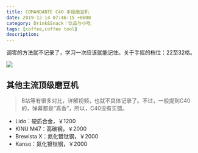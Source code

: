 ```yaml
---
title: COMANDANTE C40 手摇磨豆机
date: 2019-12-14 07:46:15 +0800
category: Drink&Snack｜饮品与小吃
tags: [coffee,coffee tool]
description: 
---
```


调零的方法就不记录了，学习一次应该就能记住。关于手摇的档位：22至32格。

![](https://chenxie-fun.oss-cn-shenzhen.aliyuncs.com/drinks/coffee/c40.jpeg)

## 其他主流顶级磨豆机

> B站等有很多对比，详解视频，也就不具体记录了。不过，一般提到C40的，弹幕都是“真香”，所以，C40没有买错。

* Lido：硬质合金，￥1200
* KINU M47：高碳钢，￥2000
* Brewista X：氮化镀钛钢，￥2000
* Kanso：氮化镀钛钢，￥2000